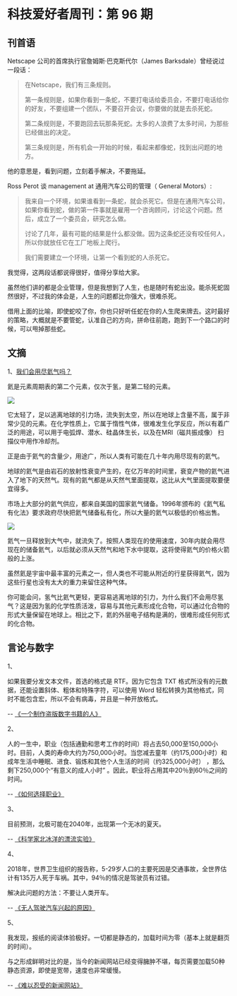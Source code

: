 # 科技爱好者周刊：第 96 期

## 刊首语

Netscape 公司的首席执行官詹姆斯·巴克斯代尔（James  Barksdale）曾经说过一段话：

> 在Netscape，我们有三条规则。
>
> 第一条规则是，如果你看到一条蛇，不要打电话给委员会，不要打电话给你的好友，不要组建一个团队，不要召开会议，你要做的就是去杀死蛇。
>
> 第二条规则是，不要跑回去玩那条死蛇。太多的人浪费了太多时间，为那些已经做出的决定。
>
> 第三条规则是，所有机会一开始的时候，看起来都像蛇，找到出问题的地方。

他的意思是，看到问题，立刻着手解决，不要拖延。

Ross Perot 谈 management at 通用汽车公司的管理（ General Motors）:

> 我来自一个环境，如果谁看到一条蛇，就会杀死它。但是在通用汽车公司，如果你看到蛇，做的第一件事就是雇用一个咨询顾问，讨论这个问题。然后，成立了一个委员会，研究怎么做。
>
> 讨论了几年，最有可能的结果是什么都没做。因为这条蛇还没有咬任何人，所以你就放任它在工厂地板上爬行。
> 
> 我们需要建立一个环境，让第一个看到蛇的人杀死它。

我觉得，这两段话都说得很好，值得分享给大家。

虽然他们讲的都是企业管理，但是我想到了人生，也是随时有蛇出没。能杀死蛇固然很好，不过我的体会是，人生的问题都比你强大，很难杀死。

借用上面的比喻，即使蛇咬了你，你也只好听任蛇在你的人生爬来牌去。这时最好的策略，大概就是不要管蛇，认准自己的方向，拼命往前跑，跑到下一个路口的时候，可以甩掉那些蛇。

## 文摘

1、[我们会用尽氦气吗？](https://www.thoughtco.com/will-we-run-out-of-helium-3975959)

氦是元素周期表的第二个元素，仅次于氢，是第二轻的元素。

![](https://www.wangbase.com/blogimg/asset/201912/bg2019121708.jpg)

它太轻了，足以逃离地球的引力场，流失到太空，所以在地球上含量不高，属于非常少见的元素。在化学性质上，它属于惰性气体，很难发生化学反应，所以有着广泛的用途，可以用于电弧焊、潜水、硅晶体生长，以及在MRI（磁共振成像） 扫描仪中用作冷却剂。

正是由于氦气的含量少，用途广，所以人类有可能在几十年内用尽现有的氦气。

地球的氦气是由岩石的放射性衰变产生的，在亿万年的时间里，衰变产物的氦气进入了地下的天然气。现有的氦气都是从天然气里面提取，这比从大气里面提取要便宜得多。

市场上大部分的氦气供应，都来自美国的国家氦气储备。1996年颁布的《氦气私有化法》要求政府尽快把氦气储备私有化，所以大量的氦气以极低的价格出售。

![](https://www.wangbase.com/blogimg/asset/201912/bg2019121709.jpg)

氦气一旦释放到大气中，就流失了。按照人类现在的使用速度，30年内就会用尽现在的储备氦气，以后就必须从天然气和地下水中提取，这将使得氦气的价格火箭般的上涨。

虽然氦是宇宙中最丰富的元素之一，但人类也不可能从附近的行星获得氦气，因为这些行星也没有太大的重力来留住这种气体。

你可能会问，氢气比氦气更轻，更容易逃离地球的引力，为什么我们不会用尽氢气？这是因为氢的化学性质活泼，容易与其他元素形成化合物，可以通过化合物的形式大量保留在地球上。相比之下，氦的外层电子结构是满的，很难形成任何形式的化合物。

## 言论与数字

1、

如果我要分发文本文件，首选的格式是 RTF。因为它包含 TXT 格式所没有的元数据，还能设置斜体、粗体和特殊字符，可以使用 Word 轻松转换为其他格式，同时不能包含宏，所以不会有病毒，并且是一种开放格式。

-- [《一个制作盗版数字书籍的人》](https://themillions.com/2010/01/confessions-of-a-book-pirate.html)

2、

人的一生中，职业（包括通勤和思考工作的时间）将占去50,000至150,000小时。目前，人类的寿命大约为750,000小时。当您减去童年（约175,000小时）和成年生活中睡眠、进食、锻炼和其他个人生活的时间（约325,000小时） ，那么剩下250,000个“有意义的成人小时” 。因此，职业将占用其中20％到60％之间的时间。

-- [《如何选择职业》](https://waitbutwhy.com/2018/04/picking-career.html)

3、

目前预测，北极可能在2040年，出现第一个无冰的夏天。

-- [《科学家北冰洋的漂流实验》](https://www.npr.org/2019/12/04/784691513/polar-bears-ice-cracks-and-isolation-scientists-drift-across-the-arctic-ocean)

4、

2018年，世界卫生组织的报告称，5-29岁人口的主要死因是交通事故，全世界估计有135万人死于车祸。其中，94％的情况是驾驶员有过错。

解决此问题的方法：不要让人类开车。

-- [《无人驾驶汽车兴起的原因》](https://medium.com/@sarveshmathi/what-drives-a-driverless-car-5a5f43367354)

5、

我发现，报纸的阅读体验极好。一切都是静态的，加载时间为零（基本上就是翻页的时间）。

与之形成鲜明对比的是，当今的新闻网站已经变得臃肿不堪，每页需要加载50种静态资源，即使是宽带，速度也非常缓慢。

-- [《难以忍受的新闻网站》](https://zainamro.com/notes/unbearable-news)
